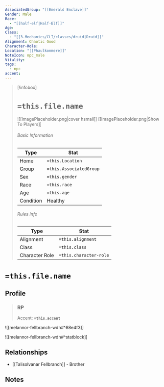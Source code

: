 ```yaml
---
AssociatedGroup: "[[Emerald Enclave]]"
Gender: Male
Race:
  - "[[half-elf|Half-Elf]]"
Age: 
Class:
  - "[[3-Mechanics/CLI/classes/druid|Druid]]"
Alignment: Chaotic Good
Character-Role: 
Location: "[[Phaulkonmere]]"
NoteIcon: npc_male
Vitality: 
tags:
  - npc
accent:
---
```




> [!infobox]
> # `=this.file.name`
> ![[ImagePlaceholder.png|cover hsmall]]
> [[ImagePlaceholder.png|Show To Players]]
> ###### Basic Information
> Type |  Stat |
> ---|---|
> Home | `=this.Location` |
> Group | `=this.AssociatedGroup` |
> Sex | `=this.gender` |
> Race | `=this.race` |
> Age | `=this.age` |
> Condition | Healthy |
> ###### Rules Info
> Type |  Stat |
> ---|---|
> Alignment | `=this.alignment` |
> Class | `=this.class` |
> Character Role | `=this.character-role` |

# `=this.file.name`
## Profile

> ### RP
> Accent: **`=this.accent`**

![[melannor-fellbranch-wdh#^88e4f3]]

![[melannor-fellbranch-wdh#^statblock]]

## Relationships
- [[Talisolvanar Fellbranch]] - Brother

## Notes
